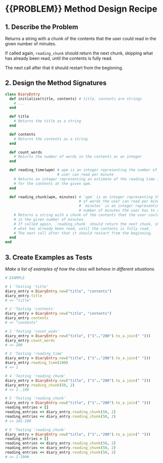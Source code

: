 # {{PROBLEM}} Method Design Recipe

## 1. Describe the Problem

Returns a string with a chunk of the contents that the user could read in the given number of minutes.

If called again, `reading_chunk` should return the next chunk, skipping what has already been read, until the contents is fully read.

The next call after that it should restart from the beginning.

## 2. Design the Method Signatures

```ruby
class DiaryEntry
  def initialize(title, contents) # title, contents are strings
    # ...
  end

  def title
    # Returns the title as a string
  end

  def contents
    # Returns the contents as a string
  end

  def count_words
    # Returns the number of words in the contents as an integer
  end

  def reading_time(wpm) # wpm is an integer representing the number of words the
                        # user can read per minute
    # Returns an integer representing an estimate of the reading time in minutes
    # for the contents at the given wpm.
  end

  def reading_chunk(wpm, minutes) # `wpm` is an integer representing the number
                                  # of words the user can read per minute
                                  # `minutes` is an integer representing the
                                  # number of minutes the user has to read
    # Returns a string with a chunk of the contents that the user could read
    # in the given number of minutes.
    # If called again, `reading_chunk` should return the next chunk, skipping
    # what has already been read, until the contents is fully read.
    # The next call after that it should restart from the beginning.
  end
end
```

## 3. Create Examples as Tests

_Make a list of examples of how the class will behave in different situations._

```ruby
# EXAMPLE

# 1 'Testing 'title'
diary_entry = DiaryEntry.new("title", "contents")
diary_entry.title
# => "title"

# 2 'Testing 'contents'
diary_entry = DiaryEntry.new("title", "contents")
diary_entry.contents
# => "contents"

# 2 'Testing 'count_wods'
diary_entry = DiaryEntry.new("title", ("1".."200").to_a.join(" ")))
diary_entry.count_words
# => 200

# 3 'Testing 'reading_time'
diary_entry = DiaryEntry.new("title", ("1".."200").to_a.join(" ")))
diary_entry.reading_time(200)
# => 1

# 4 'Testing 'reading_chunk'
diary_entry = DiaryEntry.new("title", ("1".."200").to_a.join(" ")))
diary_entry.reading_chunk(50, 2)
# => 1..100

# 5 'Testing 'reading_chunk'
diary_entry = DiaryEntry.new("title", ("1".."200").to_a.join(" ")))
reading_entries = []
reading_entries << diary_entry.reading_chunk(50, 2)
reading_entries << diary_entry.reading_chunk(50, 2)
# => 101-200

# 5 'Testing 'reading_chunk'
diary_entry = DiaryEntry.new("title", ("1".."200").to_a.join(" ")))
reading_entries = []
reading_entries << diary_entry.reading_chunk(50, 2)
reading_entries << diary_entry.reading_chunk(50, 2)
reading_entries << diary_entry.reading_chunk(50, 2)
# => 1-100#

```
